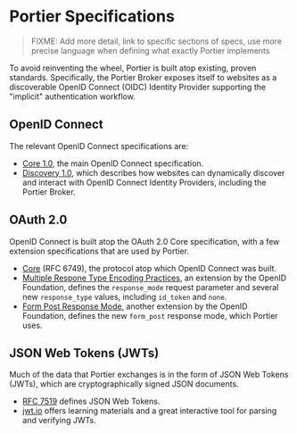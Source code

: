 # Portier Specifications

> FIXME: Add more detail, link to specific sections of specs, use more precise language when defining what exactly Portier implements

To avoid reinventing the wheel, Portier is built atop existing, proven standards.
Specifically, the Portier Broker exposes itself to websites as a discoverable OpenID Connect (OIDC) Identity Provider supporting the "implicit" authentication workflow.

## OpenID Connect

The relevant OpenID Connect specifications are:

- [Core 1.0](http://openid.net/specs/openid-connect-core-1_0.html), the main OpenID Connect specification.
- [Discovery 1.0](http://openid.net/specs/openid-connect-discovery-1_0.html), which describes how websites can dynamically discover and interact with OpenID Connect Identity Providers, including the Portier Broker.

## OAuth 2.0

OpenID Connect is built atop the OAuth 2.0 Core specification, with a few extension specifications that are used by Portier.

- [Core](https://tools.ietf.org/html/rfc6749) (RFC 6749), the protocol atop which OpenID Connect was built.
- [Multiple Respone Type Encoding Practices](http://openid.net/specs/oauth-v2-multiple-response-types-1_0.html), an extension by the OpenID Foundation, defines the `response_mode` request parameter and several new `response_type` values, including `id_token` and `none`.
- [Form Post Response Mode](http://openid.net/specs/oauth-v2-form-post-response-mode-1_0.html), another extension by the OpenID Foundation, defines the new `form_post` response mode, which Portier uses.

## JSON Web Tokens (JWTs)

Much of the data that Portier exchanges is in the form of JSON Web Tokens (JWTs), which are cryptographically signed JSON documents.

- [RFC 7519](https://tools.ietf.org/html/rfc7519) defines JSON Web Tokens.
- [jwt.io](https://jwt.io) offers learning materials and a great interactive tool for parsing and verifying JWTs.
